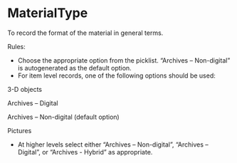 # MaterialType

To record the format of the material in general terms. &#x20;

Rules: &#x20;

* Choose the appropriate option from the picklist. “Archives – Non-digital” is autogenerated as the default option. &#x20;
* For item level records, one of the following options should be used: &#x20;

3-D objects&#x20;

Archives – Digital&#x20;

Archives – Non-digital (default option)&#x20;

Pictures&#x20;

* At higher levels select either “Archives – Non-digital”, “Archives – Digital”, or “Archives - Hybrid” as appropriate.&#x20;
